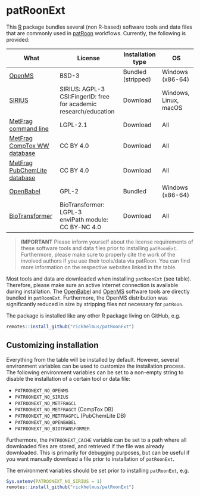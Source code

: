 # patRoonExt

This [R] package bundles several (non R-based) software tools and data files that are commonly used in [patRoon]
workflows. Currently, the following is provided:

What                 |  License                                   | Installation type      | OS
-------------------- | ------------------------------------------ | ---------------------- | ---------------------
[OpenMS]             | BSD-3                                      | Bundled (stripped)     | Windows (x86-64)
[SIRIUS]             | SIRIUS: AGPL-3 <br> CSI:FingerID: free for academic research/education | Download | Windows, Linux, macOS
[MetFrag command line](MetFragCL) | LGPL-2.1                      | Download               | All
[MetFrag CompTox WW database](MetFragCT) | CC BY 4.0              | Download               | All
[MetFrag PubChemLite database](MetFragPCL) | CC BY 4.0            | Download               | All
[OpenBabel]          | GPL-2                                      | Bundled                | Windows (x86-64)
[BioTransformer]     | BioTransformer: LGPL-3 <br> enviPath module: CC BY-NC 4.0 | Download | All

> **IMPORTANT** Please inform yourself about the license requirements of these software tools and data files prior to installing `patRoonExt`. Furthermore, please make sure to properly cite the work of the involved authors if you use their tools/data via patRoon. You can find more information on the respective websites linked in the table.

Most tools and data are downloaded when installing `patRoonExt` (see table). Therefore, please make sure an active internet connection is available during installation. The [OpenBabel] and [OpenMS] software tools are directly bundled in `patRoonExt`. Furthermore, the OpenMS distribution was significantly reduced in size by stripping files not necessary for `patRoon`.

The package is installed like any other R package living on GitHub, e.g.

```R
remotes::install_github("rickhelmus/patRoonExt")
```

## Customizing installation

Everything from the table will be installed by default. However, several environment variables can be used to customize
the installation process. The following environment variables can be set to a non-empty string to disable the
installation of a certain tool or data file:

* `PATROONEXT_NO_OPENMS`
* `PATROONEXT_NO_SIRIUS`
* `PATROONEXT_NO_METFRAGCL`
* `PATROONEXT_NO_METFRAGCT` (CompTox DB)
* `PATROONEXT_NO_METFRAGPCL` (PubChemLite DB)
* `PATROONEXT_NO_OPENBABEL`
* `PATROONEXT_NO_BIOTRANSFORMER`

Furthermore, the `PATROONEXT_CACHE` variable can be set to a path where all downloaded files are stored, and retrieved
if the file was already downloaded. This is primarily for debugging purposes, but can be useful if you want manually
download a file prior to installation of `patRoonExt`.

The environment variables should be set prior to installing `patRoonExt`, e.g.

```R
Sys.setenv(PATROONEXT_NO_SIRIUS = 1)
remotes::install_github("rickhelmus/patRoonExt")
```


[R]: https://www.r-project.org/
[patRoon]: https://rickhelmus.github.io/patRoon/
[OpenMS]: http://openms.de/
[SIRIUS]: https://bio.informatik.uni-jena.de/software/sirius/
[MetFragCL]: http://ipb-halle.github.io/MetFrag/projects/metfragcl/
[MetFragCT]: https://zenodo.org/record/3472781
[MetFragPCL]: https://zenodo.org/record/8191746
[OpenBabel]: https://github.com/openbabel/openbabel
[BioTransformer]: https://bitbucket.org/djoumbou/biotransformer/src/master/
